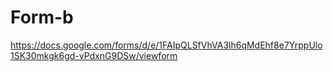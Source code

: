 # Form-b

https://docs.google.com/forms/d/e/1FAIpQLSfVhVA3lh6qMdEhf8e7YrppUlo1SK30mkgk6gd-vPdxnG9DSw/viewform
